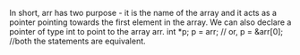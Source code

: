 In short, arr has two purpose - it is the name of the array and it acts as a pointer pointing towards the first element in the array. We can also declare a pointer of type int to point to the array arr. int *p; p = arr; // or, p = &arr[0]; //both the statements are equivalent.
